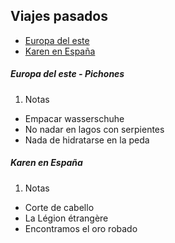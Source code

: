 ## Viajes pasados
- [Europa del este](#europa-del-este---pichones)
- [Karen en España](karen-en-españa)

##### Europa del este - Pichones
1. Notas
- Empacar wasserschuhe
- No nadar en lagos con serpientes
- Nada de hidratarse en la peda

##### Karen en España
1. Notas
- Corte de cabello
- La Légion étrangère
- Encontramos el oro robado
